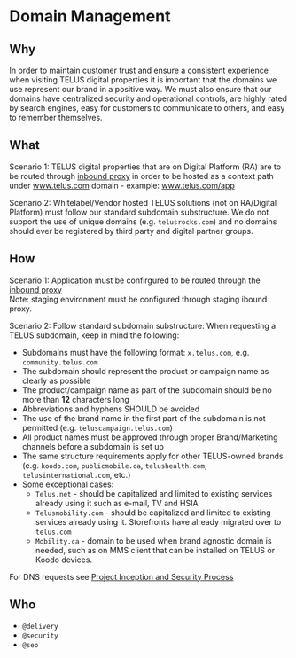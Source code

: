 # Domain Management

## Why

In order to maintain customer trust and ensure a consistent experience when visiting TELUS digital properties it is important that the domains we use represent our brand in a positive way. We must also ensure that our domains have centralized security and operational controls, are highly rated by search engines, easy for customers to communicate to others, and easy to remember themselves.

## What

Scenario 1: TELUS digital properties that are on Digital Platform (RA) are to be routed through [inbound proxy](https://github.com/telusdigital/reference-architecture/blob/master/delivery/inbound-proxies.md) in order to be hosted as a context path under www.telus.com domain - example: www.telus.com/app

Scenario 2: Whitelabel/Vendor hosted TELUS solutions (not on RA/Digital Platform) must follow our standard subdomain substructure. We do not support the use of unique domains (e.g. `telusrocks.com`) and no domains should ever be registered by third party and digital partner groups.

## How

Scenario 1: Application must be confirgured to be routed through the [inbound proxy](https://github.com/telusdigital/reference-architecture/blob/master/delivery/inbound-proxies.md)<br>
Note: staging environment must be configured through staging ibound proxy.

Scenario 2: Follow standard subdomain substructure:
When requesting a TELUS subdomain, keep in mind the following:
- Subdomains must have the following format: `x.telus.com`, e.g. `community.telus.com`
- The subdomain should represent the product or campaign name as clearly as possible
- The product/campaign name as part of the subdomain should be no more than **12** characters long
- Abbreviations and hyphens SHOULD be avoided
- The use of the brand name in the first part of the subdomain is not permitted (e.g. `teluscampaign.telus.com`)
- All product names must be approved through proper Brand/Marketing channels before a subdomain is set up
- The same structure requirements apply for other TELUS-owned brands (e.g. `koodo.com`, `publicmobile.ca`, `telushealth.com`, `telusinternational.com`, etc.)
- Some exceptional cases:
  - `Telus.net` - should be capitalized and limited to existing services already using it such as e-mail, TV and HSIA 
  - `Telusmobility.com` - should be capitalized and limited to existing services already using it. Storefronts have already migrated over to `telus.com`     	
  - `Mobility.ca` - domain to be used when brand agnostic domain is needed, such as on MMS client that can be installed on TELUS or Koodo devices.
  
For DNS requests see [Project Inception and Security Process](project-inception-and-security-process.md)

## Who

- `@delivery`
- `@security`
- `@seo`
